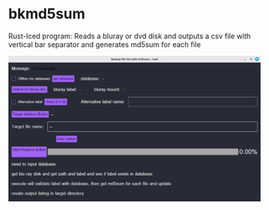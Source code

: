 # bkmd5sum
Rust-Iced program: Reads a bluray or dvd disk and outputs a csv file with vertical bar separator and generates md5sum for each file 

<img src="image/bkmd5sum.png" width="800px" />
